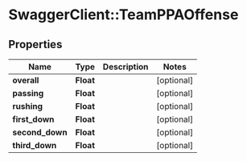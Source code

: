 # SwaggerClient::TeamPPAOffense

## Properties
Name | Type | Description | Notes
------------ | ------------- | ------------- | -------------
**overall** | **Float** |  | [optional] 
**passing** | **Float** |  | [optional] 
**rushing** | **Float** |  | [optional] 
**first_down** | **Float** |  | [optional] 
**second_down** | **Float** |  | [optional] 
**third_down** | **Float** |  | [optional] 


